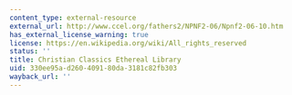 ```yaml
---
content_type: external-resource
external_url: http://www.ccel.org/fathers2/NPNF2-06/Npnf2-06-10.htm
has_external_license_warning: true
license: https://en.wikipedia.org/wiki/All_rights_reserved
status: ''
title: Christian Classics Ethereal Library
uid: 330ee95a-d260-4091-80da-3181c82fb303
wayback_url: ''
---
```

